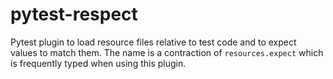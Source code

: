 # pytest-respect

Pytest plugin to load resource files relative to test code and to expect values to match them. The name is a contraction of
`resources.expect` which is frequently typed when using this plugin.
